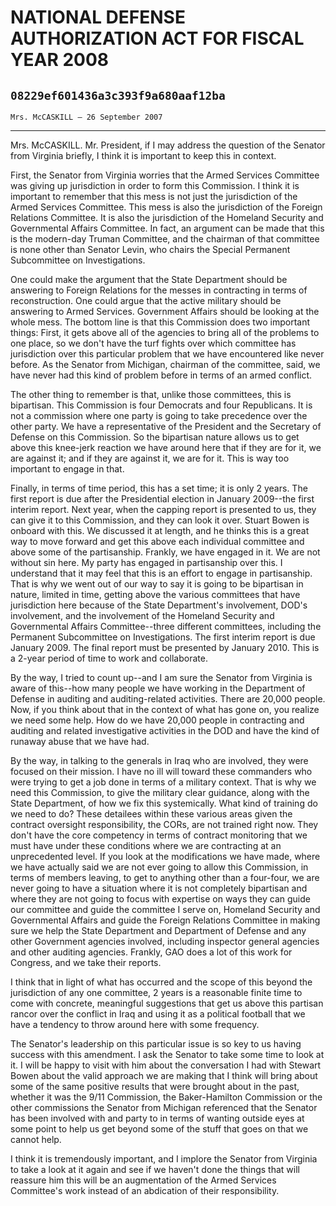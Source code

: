 # NATIONAL DEFENSE AUTHORIZATION ACT FOR FISCAL YEAR 2008
## `08229ef601436a3c393f9a680aaf12ba`
`Mrs. McCASKILL — 26 September 2007`

---


Mrs. McCASKILL. Mr. President, if I may address the question of the 
Senator from Virginia briefly, I think it is important to keep this in 
context.

First, the Senator from Virginia worries that the Armed Services 
Committee was giving up jurisdiction in order to form this Commission. 
I think it is important to remember that this mess is not just the 
jurisdiction of the Armed Services Committee. This mess is also the 
jurisdiction of the Foreign Relations Committee. It is also the 
jurisdiction of the Homeland Security and Governmental Affairs 
Committee. In fact, an argument can be made that this is the modern-day 
Truman Committee, and the chairman of that committee is none other than 
Senator Levin, who chairs the Special Permanent Subcommittee on 
Investigations.

One could make the argument that the State Department should be 
answering to Foreign Relations for the messes in contracting in terms 
of reconstruction. One could argue that the active military should be 
answering to Armed Services. Government Affairs should be looking at 
the whole mess. The bottom line is that this Commission does two 
important things: First, it gets above all of the agencies to bring all 
of the problems to one place, so we don't have the turf fights over 
which committee has jurisdiction over this particular problem that we 
have encountered like never before. As the Senator from Michigan, 
chairman of the committee, said, we have never had this kind of problem 
before in terms of an armed conflict.

The other thing to remember is that, unlike those committees, this is 
bipartisan. This Commission is four Democrats and four Republicans. It 
is not a commission where one party is going to take precedence over 
the other party. We have a representative of the President and the 
Secretary of Defense on this Commission. So the bipartisan nature 
allows us to get above this knee-jerk reaction we have around here that 
if they are for it, we are against it; and if they are against it, we 
are for it. This is way too important to engage in that.

Finally, in terms of time period, this has a set time; it is only 2 
years. The first report is due after the Presidential election in 
January 2009--the first interim report. Next year, when the capping 
report is presented to us, they can give it to this Commission, and 
they can look it over. Stuart Bowen is onboard with this. We discussed 
it at length, and he thinks this is a great way to move forward and get 
this above each individual committee and above some of the 
partisanship. Frankly, we have engaged in it. We are not without sin 
here. My party has engaged in partisanship over this. I understand that 
it may feel that this is an effort to engage in partisanship. That is 
why we went out of our way to say it is going to be bipartisan in 
nature, limited in time, getting above the various committees that have 
jurisdiction here because of the State Department's involvement, DOD's 
involvement, and the involvement of the Homeland Security and 
Governmental Affairs Committee--three different committees, including 
the Permanent Subcommittee on Investigations. The first interim report 
is due January 2009. The final report must be presented by January 
2010. This is a 2-year period of time to work and collaborate.

By the way, I tried to count up--and I am sure the Senator from 
Virginia is aware of this--how many people we have working in the 
Department of Defense in auditing and auditing-related activities. 
There are 20,000 people. Now, if you think about that in the context of 
what has gone on, you realize we need some help. How do we have 20,000 
people in contracting and auditing and related investigative activities 
in the DOD and have the kind of runaway abuse that we have had.

By the way, in talking to the generals in Iraq who are involved, they 
were focused on their mission. I have no ill will toward these 
commanders who were trying to get a job done in terms of a military 
context. That is why we need this Commission, to give the military 
clear guidance, along with the State Department, of how we fix this 
systemically. What kind of training do we need to do? These detailees 
within these various areas given the contract oversight responsibility, 
the CORs, are not trained right now. They don't have the core 
competency in terms of contract monitoring that we must have under 
these conditions where we are contracting at an unprecedented level. If 
you look at the modifications we have made, where we have actually said 
we are not ever going to allow this Commission, in terms of members 
leaving, to get to anything other than a four-four, we are never going 
to have a situation where it is not completely bipartisan and where 
they are not going to focus with expertise on ways they can guide our 
committee and guide the committee I serve on, Homeland Security and 
Governmental Affairs and guide the Foreign Relations Committee in 
making sure we help the State Department and Department of Defense and 
any other Government agencies involved, including inspector general 
agencies and other auditing agencies. Frankly, GAO does a lot of this 
work for Congress, and we take their reports.


I think that in light of what has occurred and the scope of this 
beyond the jurisdiction of any one committee, 2 years is a reasonable 
finite time to come with concrete, meaningful suggestions that get us 
above this partisan rancor over the conflict in Iraq and using it as a 
political football that we have a tendency to throw around here with 
some frequency.

The Senator's leadership on this particular issue is so key to us 
having success with this amendment. I ask the Senator to take some time 
to look at it. I will be happy to visit with him about the conversation 
I had with Stewart Bowen about the valid approach we are making that I 
think will bring about some of the same positive results that were 
brought about in the past, whether it was the 9/11 Commission, the 
Baker-Hamilton Commission or the other commissions the Senator from 
Michigan referenced that the Senator has been involved with and party 
to in terms of wanting outside eyes at some point to help us get beyond 
some of the stuff that goes on that we cannot help.

I think it is tremendously important, and I implore the Senator from 
Virginia to take a look at it again and see if we haven't done the 
things that will reassure him this will be an augmentation of the Armed 
Services Committee's work instead of an abdication of their 
responsibility.